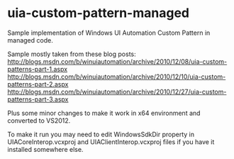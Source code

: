 uia-custom-pattern-managed
==========================

Sample implementation of Windows UI Automation Custom Pattern in managed code.

Sample mostly taken from these blog posts:
http://blogs.msdn.com/b/winuiautomation/archive/2010/12/08/uia-custom-patterns-part-1.aspx
http://blogs.msdn.com/b/winuiautomation/archive/2010/12/10/uia-custom-patterns-part-2.aspx
http://blogs.msdn.com/b/winuiautomation/archive/2010/12/27/uia-custom-patterns-part-3.aspx

Plus some minor changes to make it work in x64 environment and converted to VS2012.

To make it run you may need to edit WindowsSdkDir property in UIACoreInterop.vcxproj and UIAClientInterop.vcxproj files if you have it installed somewhere else.
